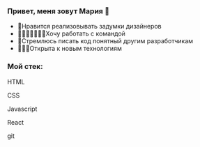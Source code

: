 ### Привет, меня зовут Мария 👋

* 🎨Нравится реализовывать задумки дизайнеров
* 🚣🏻‍♀️🚣‍♂️🚣🏿Хочу работать с командой
* 🍝Стремлюсь писать код понятный другим разработчикам
* 🏋🏻‍♀️Открыта к новым технологиям

### Мой стек:
<div display="inline">
<p display="inline" size="18">HTML</p>
<p display="inline" size="18">CSS</p>
<p display="inline" size="18">Javascript</p>
<p display="inline" size="18">React</p>
<p display="inline" size="18">git</p>
</div>
